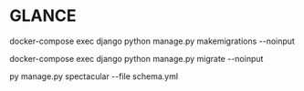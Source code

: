 # GLANCE

docker-compose exec django python manage.py makemigrations --noinput

docker-compose exec django python manage.py migrate --noinput

py manage.py spectacular --file schema.yml